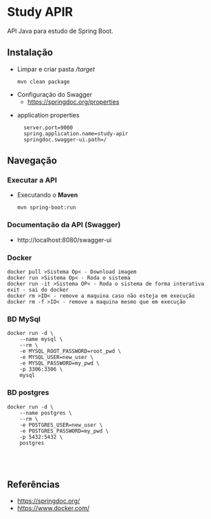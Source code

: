 # Study APIR

API Java para estudo de Spring Boot.


## Instalação
- Limpar e criar pasta */target*
  ```
  mvn clean package
  ```

* Configuração do Swagger
    - https://springdoc.org/properties
  
- application properties
  ```
    server.port=9000
    spring.application.name=study-apir
    springdoc.swagger-ui.path=/
  ```
## Navegação
### Executar a API

- Executando o  **Maven**
  ``` 
  mvn spring-boot:run
  ```

### Documentação da API (Swagger)
- http://localhost:8080/swagger-ui



### Docker
```
docker pull >Sistema Op< - Download imagem 
docker run >Sistema Op< - Roda o sistema 
docker run -it >Sistema OP< - Roda o sistema de forma interativa 
exit - sai do docker
docker rm >ID< - remove a maquina caso não esteja em execução
docker rm -f >ID< - remove a maquina mesmo que em execução
```
### BD MySql
```
docker run -d \
    --name mysql \
    --rm \
    -e MYSQL_ROOT_PASSWORD=root_pwd \
    -e MYSQL_USER=new_user \
    -e MYSQL_PASSWORD=my_pwd \
    -p 3306:3306 \
    mysql
```
### BD postgres
```
docker run -d \
    --name postgres \
    --rm \
    -e POSTGRES_USER=new_user \
    -e POSTGRES_PASSWORD=my_pwd \
    -p 5432:5432 \
    postgres
```
<br><br>

## Referências

- https://springdoc.org/
- https://www.docker.com/
